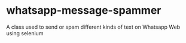 # whatsapp-message-spammer
A class used to send or spam different kinds of text on Whatsapp Web using selenium
